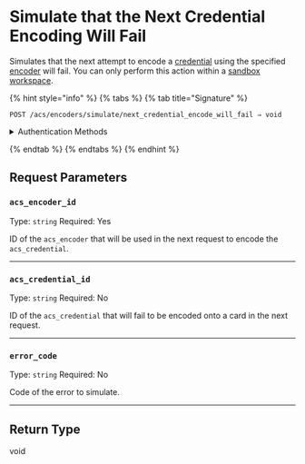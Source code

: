 # Simulate that the Next Credential Encoding Will Fail

Simulates that the next attempt to encode a [credential](../../../../capability-guides/access-systems/managing-credentials.md) using the specified [encoder](../../../../capability-guides/access-systems/working-with-card-encoders-and-scanners/README.md) will fail. You can only perform this action within a [sandbox workspace](../../../../core-concepts/workspaces/README.md#sandbox-workspaces).

{% hint style="info" %}
{% tabs %}
{% tab title="Signature" %}
```
POST /acs/encoders/simulate/next_credential_encode_will_fail ⇒ void
```

<details>

<summary>Authentication Methods</summary>

- API key
- Personal access token
  <br>Must also include the `seam-workspace` header in the request.
</details>

{% endtab %}
{% endtabs %}
{% endhint %}


## Request Parameters

### `acs_encoder_id`

Type: `string`
Required: Yes

ID of the `acs_encoder` that will be used in the next request to encode the `acs_credential`.

---

### `acs_credential_id`

Type: `string`
Required: No

ID of the `acs_credential` that will fail to be encoded onto a card in the next request.

---

### `error_code`

Type: `string`
Required: No

Code of the error to simulate.

---


## Return Type

void
